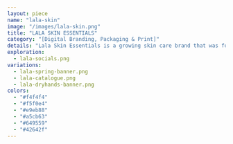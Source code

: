 ```yaml
---
layout: piece
name: "lala-skin"
image: "/images/lala-skin.png"
title: "LALA SKIN ESSENTIALS"
category: "[Digital Branding, Packaging & Print]"
details: "Lala Skin Essentials is a growing skin care brand that was founded on the principles of providing high-quality, effective, and organic skincare products suitable for all skin types. As the in-house contracted Graphic Designer, I am responsible for improving the company's marketing materials and social platforms. Scroll below to view some of the bits and pieces that I have created."
exploration:
  - lala-socials.png
variations:
  - lala-spring-banner.png
  - lala-catalogue.png
  - lala-dryhands-banner.png
colors:
  - "#f4f4f4"
  - "#f5f0e4"
  - "#e9eb88"
  - "#a5cb63"
  - "#649559"
  - "#42642f"
---
```

